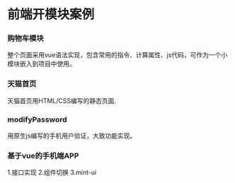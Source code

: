 # 前端开模块案例

### 购物车模块

整个页面采用vue语法实现，包含常用的指令、计算属性、js代码，可作为一个小模块嵌入到项目中使用。

### 天猫首页

天猫首页用HTML/CSS编写的静态页面.

### modifyPassword

用原生js编写的手机用户验证，大致功能实现。

### 基于vue的手机端APP

1.接口实现
2.组件切换
3.mint-ui
